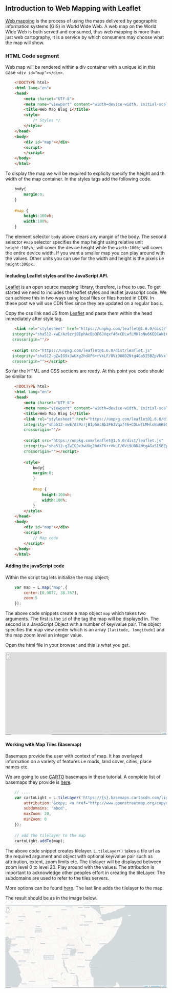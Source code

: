 ## Introduction to Web Mapping with Leaflet

[Web mapping](https://en.wikipedia.org/wiki/Web_mapping) is the process of using the maps delivered by geographic information systems (GIS) in World Wide Web. A web map on the World Wide Web is both served and consumed, thus web mapping is more than just web cartography, it is a service by which consumers may choose what the map will show.

### HTML Code segment
Web map will be rendered within a div container with a unique id in this case `<div id="map"></div>`.


```html
    <!DOCTYPE html>
    <html lang="en">
    <head>
        <meta charset="UTF-8">
        <meta name="viewport" content="width=device-width, initial-scale=1.0">
        <title>Web Map Blog 1</title>
        <style>
            /* Styles */
        </style>
    </head>
    <body>
        <div id="map"></div>
        <script>
        </script>
    </body>
    </html>
```

To display the map we will be required to explicity specify the height and th width of the map container. In the styles tags add the following code.

```css
    body{
        margin:0;
    }

    #map {
        height:100vh;
        width:100%;
    }
```

The element selector `body` above clears any margin of the body. The second selector `#map` selector specifies the map height using relative unit `height:100vh;`  will cover the device height while the `width:100%;` will cover the entire device width. If you want a smaller map you can play around with the values. Other units you can use for the width and height is the pixels i.e `height:300px;`


#### Including Leaflet styles and the JavaScript API.

[Leaflet](https://leafletjs.com/) is an open source mapping library, therefore, is free to use. To get started we need to includes the leaflet styles and leaflet javascript code. We can achieve this in two ways using local files or files hosted in CDN. In these post we will use CDN files since they are updated on a regular basis.

Copy the css link nad JS from [Leaflet](https://leafletjs.com/examples/quick-start/) and paste them within the head immediately after style tag.

```html
    <link rel="stylesheet" href="https://unpkg.com/leaflet@1.6.0/dist/leaflet.css"
   integrity="sha512-xwE/Az9zrjBIphAcBb3F6JVqxf46+CDLwfLMHloNu6KEQCAWi6HcDUbeOfBIptF7tcCzusKFjFw2yuvEpDL9wQ=="
   crossorigin=""/>

   <script src="https://unpkg.com/leaflet@1.6.0/dist/leaflet.js"
   integrity="sha512-gZwIG9x3wUXg2hdXF6+rVkLF/0Vi9U8D2Ntg4Ga5I5BZpVkVxlJWbSQtXPSiUTtC0TjtGOmxa1AJPuV0CPthew=="
   crossorigin=""></script>
```

So far the HTML and CSS sections are ready. At this point you code should be similar to:

```html
    <!DOCTYPE html>
    <html lang="en">
    <head>
        <meta charset="UTF-8">
        <meta name="viewport" content="width=device-width, initial-scale=1.0">
        <title>Web Map Blog 1</title>
        <link rel="stylesheet" href="https://unpkg.com/leaflet@1.6.0/dist/leaflet.css"
        integrity="sha512-xwE/Az9zrjBIphAcBb3F6JVqxf46+CDLwfLMHloNu6KEQCAWi6HcDUbeOfBIptF7tcCzusKFjFw2yuvEpDL9wQ=="
        crossorigin=""/>
    
        <script src="https://unpkg.com/leaflet@1.6.0/dist/leaflet.js"
        integrity="sha512-gZwIG9x3wUXg2hdXF6+rVkLF/0Vi9U8D2Ntg4Ga5I5BZpVkVxlJWbSQtXPSiUTtC0TjtGOmxa1AJPuV0CPthew=="
        crossorigin=""></script>

        <style>
            body{
            margin:0;
            }

            #map {
                height:100vh;
                width:100%;
            }
        </style>
    </head>
    <body>
        <div id="map"></div>
        <script>
            // Map code
        </script>
    </body>
    </html>
```

#### Adding the javaScript code

Within the script tag lets initialize the map object;

```javascript
    var map = L.map('map',{
        center:[0.9877, 38.767],
        zoom:5
    });
```

The above code snippets create a map object `map` which takes two arguments. The first is the `id` of the tag the map will be displayed in. The second is a JavaScript Object with a number of key/value pair. The object specifies the map view center which is an array `[latitude, longitude]` and the map zoom level an integer value.

Open the html file in your browser and this is what you get.

![Empty Map](output/map.PNG)

#### Working with Map Tiles (Basemap)

Basemaps provide the user with context of map. It has overlayed information on a variety of features i.e roads, land cover, cities, place names etc. 

We are going to use [CARTO](https://carto.com/) basemaps in these tutorial. A complete list of basemaps they provide is [here](https://github.com/CartoDB/basemap-styles).

``` javascript
    // ....
    var cartoLight = L.tileLayer('https://{s}.basemaps.cartocdn.com/light_all/{z}/{x}/{y}' + (L.Browser.retina ? '@2x.png' : '.png'), {
        attribution:'&copy; <a href="http://www.openstreetmap.org/copyright">OpenStreetMap</a>, &copy; <a href="https://carto.com/attributions">CARTO</a>',
        subdomains: 'abcd',
        maxZoom: 20,
        minZoom: 0
    }); 

    // add the tilelayer to the map
    cartoLight.addTo(map);

```

The above code snippet creates tilelayer. `L.tileLayer()` takes a tile url as the required argument and object with optional key/value pair such as attribution, extent, zoom limits etc. The tilelayer will be displayed between zoom level 0 to level 20. Play around with the values.
The attribution is important to acknowledge other peoples effort in creating the tileLayer. The subdomains are used to refer to the tiles servers. 

More options can be found [here](https://leafletjs.com/reference-1.6.0.html#tilelayer). The last line adds the tilelayer to the map.


The result should be as in the image below.

![Empty Map](output/carto.PNG)

